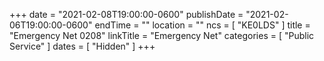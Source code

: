 +++
date = "2021-02-08T19:00:00-0600"
publishDate = "2021-02-06T19:00:00-0600"
endTime = ""
location = ""
ncs = [ "KE0LDS" ]
title = "Emergency Net 0208"
linkTitle = "Emergency Net"
categories = [ "Public Service" ]
dates = [ "Hidden" ]
+++
